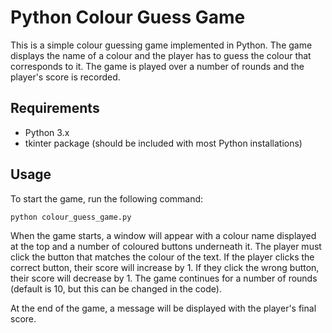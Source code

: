 # Python Colour Guess Game
This is a simple colour guessing game implemented in Python. The game displays the name of a colour and the player has to guess the colour that corresponds to it. The game is played over a number of rounds and the player's score is recorded.

## Requirements
- Python 3.x
- tkinter package (should be included with most Python installations)

## Usage
To start the game, run the following command:

```python colour_guess_game.py```

When the game starts, a window will appear with a colour name displayed at the top and a number of coloured buttons underneath it. The player must click the button that matches the colour of the text. If the player clicks the correct button, their score will increase by 1. If they click the wrong button, their score will decrease by 1. The game continues for a number of rounds (default is 10, but this can be changed in the code).

At the end of the game, a message will be displayed with the player's final score.
